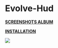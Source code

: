 # Evolve-Hud

**[SCREENSHOTS ALBUM](https://imgur.com/a/C9Ij8)** 

**[INSTALLATION](https://imgur.com/a/w3Ah6)**

![](https://i.imgur.com/g6geFFG.jpg)
